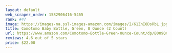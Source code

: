 ```yaml
---
layout: default 
﻿web_scraper_order: 1582906416-5465
rank: #47
image: https://images-na.ssl-images-amazon.com/images/I/61ZnI8DsRbL.jpg
title: Comotomo Baby Bottle, Green, 8 Ounce (2 Count)
url: https://www.amazon.com/Comotomo-Bottle-Green-Ounce-Count/dp/B009QXDE32/ref=zg_mw_baby-products_47?_encoding=UTF8&psc=1&refRID=H8PZBTHGT35TKAKMD83D
reviews: 4.6 out of 5 stars
price: $22.00 
---
```

